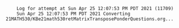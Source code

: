         Log for attempt at Sun Apr 25 12:07:53 PM PDT 2021 (11709)
        Sun Apr 25 12:07:53 PM PDT 2021 Converting 21MATH530/KBe21math530retMatrixTransposePonderQuestions.org...
